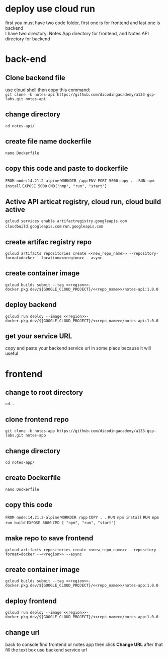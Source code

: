 # deploy use cloud run
first you must have two code folder, first one is for frontend and last one is backend<br>
I have two directory: Notes App directory for frontend, and Notes API directory for backend

# back-end

Clone backend file
--
use cloud shell then copy this command:<br>
`git clone -b notes-api https://github.com/dicodingacademy/a133-gcp-labs.git notes-api`

change directory
--
`cd notes-api/`

create file name dockerfile
--
`nano Dockerfile`

copy this code and paste to dockerfile
--
`FROM node:14.21.2-alpine`
`WORKDIR /app`
`ENV PORT 5000`
`copy . .`
`RUN npm install`
`EXPOSE 5000`
`CMD["nmp", "run", "start"]`

Active API articat registry, cloud run, cloud build active
--
`gcloud services enable artifactregistry.googleapis.com`
`cloudbuild.googleapis.com`
`run.googleapis.com`

create artifac registry repo
--
`gcloud artifacts repositories create <<new_repo_name>> --repository-format=docker --location=<<region>> --async`

create container image
--
`gcloud builds submit --tag <<region>>-docker.pkg.dev/${GOOGLE_CLOUD_PROJECT}/<<repo_name>>/notes-api:1.0.0`

deploy backend
--
`gcloud run deploy --image <<region>>-docker.pkg.dev/${GOOGLE_CLOUD_PROJECT}/<<repo_name>>/notes-api:1.0.0`

get your service URL
--
copy and paste your backend service url in some place because it will useful

# frontend

change to root directory
--
`cd..`

clone frontend repo
--
`git clone -b notes-app https://github.com/dicodingacademy/a133-gcp-labs.git notes-app`

change directory
--
`cd notes-app/`

create Dockerfile
--
`nano Dockerfile`

copy this code
--
`FROM node:14.21.2-alpine`
`WORKDIR /app`
`COPY . .`
`RUN npm install`
`RUN npm run build`
`EXPOSE 8080`
`CMD [ "npm", "run", "start"]`

make repo to save frontend
--
`gcloud artifacts repositories create <<new_repo_name>> --repository-format=docker --<<region>> --async`

create container image
--
`gcloud builds submit --tag <<region>>-docker.pkg.dev/${GOOGLE_CLOUD_PROJECT}/<<repo_name>>/notes-app:1.0.0`

deploy frontend
--
`gcloud run deploy --image <<region>>-docker.pkg.dev/${GOOGLE_CLOUD_PROJECT}/<<repo_name>>/notes-app:1.0.0`

change url
--
back to console find frontend or notes app then click <b>Change URL</b> after that fill the text box use backend service url
